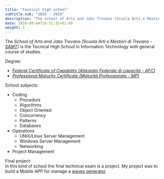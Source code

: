 ```yaml
---
title: "tecnical high school"
subtitle.sub: "2016 - 2020"
description: "The School of Arts and Jobs Trevano (Scuola Arti e Mestieri di Trevano - SAMT is the Tecnical High School in Information Technology with general course of studies."
date: 2020-08-04T16:51:32+02:00
weight: 1
---
```


The *School of Arts and Jobs Trevano (Scuola Arti e Mestieri di Trevano - [SAMT](https://www.cpttrevano.ti.ch))* is the Tecnical High School in Information Technology with general course of studies.

Degree: 
- [*Federal Certificate of Capability (Attestato Federale di capacit&agrave; - AFC)*](https://www.ict-berufsbildung.ch)
- [*Professional Maturity Certificate (Maturit&agrave; Professionale - MP)*](https://www.sbfi.admin.ch/sbfi/de/home/bildung/maturitaet/berufsmaturitaet.html)

School subjects:
- Coding
    - Procedurs
    - Algorithms
    - Object Oriented
    - Concurrency
    - Patterns
    - Databases
- Operations
  - UNIX/Linux Server Management
  - Windows Server Management
  - Networking
- Project Management

Final project:  
In this kind of school the final technical exam is a project. My project was to build a Mobile APP for manage a [waves generator](../../projects/freqline).
